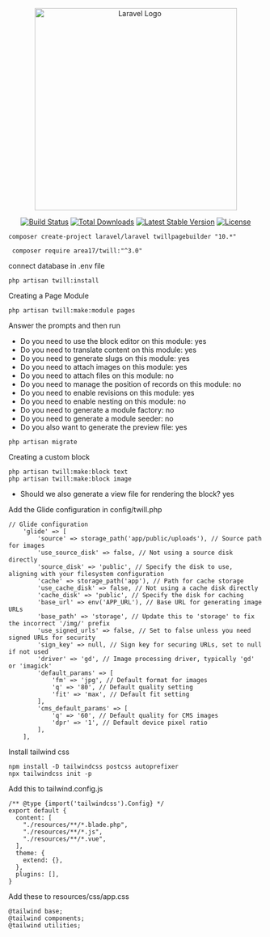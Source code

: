 <p align="center"><a href="https://laravel.com" target="_blank"><img src="https://raw.githubusercontent.com/laravel/art/master/logo-lockup/5%20SVG/2%20CMYK/1%20Full%20Color/laravel-logolockup-cmyk-red.svg" width="400" alt="Laravel Logo"></a></p>

<p align="center">
<a href="https://github.com/laravel/framework/actions"><img src="https://github.com/laravel/framework/workflows/tests/badge.svg" alt="Build Status"></a>
<a href="https://packagist.org/packages/laravel/framework"><img src="https://img.shields.io/packagist/dt/laravel/framework" alt="Total Downloads"></a>
<a href="https://packagist.org/packages/laravel/framework"><img src="https://img.shields.io/packagist/v/laravel/framework" alt="Latest Stable Version"></a>
<a href="https://packagist.org/packages/laravel/framework"><img src="https://img.shields.io/packagist/l/laravel/framework" alt="License"></a>
</p>

```
composer create-project laravel/laravel twillpagebuilder "10.*"   
```

```
 composer require area17/twill:"^3.0"            
```

connect database in .env file

```
php artisan twill:install      
```

Creating a Page Module
```
php artisan twill:make:module pages
```

Answer the prompts and then run
- Do you need to use the block editor on this module: yes
- Do you need to translate content on this module: yes
- Do you need to generate slugs on this module: yes
- Do you need to attach images on this module: yes
- Do you need to attach files on this module: no
- Do you need to manage the position of records on this module: no
- Do you need to enable revisions on this module: yes
- Do you need to enable nesting on this module: no
- Do you need to generate a module factory: no
- Do you need to generate a module seeder: no
- Do you also want to generate the preview file: yes

```
php artisan migrate
```

Creating a custom block

```
php artisan twill:make:block text
php artisan twill:make:block image
```
- Should we also generate a view file for rendering the block? yes

Add the Glide  configuration in config/twill.php

```
// Glide configuration
    'glide' => [
        'source' => storage_path('app/public/uploads'), // Source path for images
        'use_source_disk' => false, // Not using a source disk directly
        'source_disk' => 'public', // Specify the disk to use, aligning with your filesystem configuration
        'cache' => storage_path('app'), // Path for cache storage
        'use_cache_disk' => false, // Not using a cache disk directly
        'cache_disk' => 'public', // Specify the disk for caching
        'base_url' => env('APP_URL'), // Base URL for generating image URLs
        'base_path' => 'storage', // Update this to 'storage' to fix the incorrect '/img/' prefix
        'use_signed_urls' => false, // Set to false unless you need signed URLs for security
        'sign_key' => null, // Sign key for securing URLs, set to null if not used
        'driver' => 'gd', // Image processing driver, typically 'gd' or 'imagick'
        'default_params' => [
            'fm' => 'jpg', // Default format for images
            'q' => '80', // Default quality setting
            'fit' => 'max', // Default fit setting
        ],
        'cms_default_params' => [
            'q' => '60', // Default quality for CMS images
            'dpr' => '1', // Default device pixel ratio
        ],
    ],
```

Install tailwind css
```
npm install -D tailwindcss postcss autoprefixer
npx tailwindcss init -p
```

Add this to tailwind.config.js
```
/** @type {import('tailwindcss').Config} */
export default {
  content: [
    "./resources/**/*.blade.php",
    "./resources/**/*.js",
    "./resources/**/*.vue",
  ],
  theme: {
    extend: {},
  },
  plugins: [],
}
```

Add these to resources/css/app.css
```
@tailwind base;
@tailwind components;
@tailwind utilities;
```

